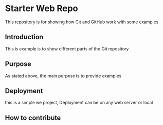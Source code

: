 # Starter Web Repo 

This repository is for showing how Git and GitHub work with some examples

## Introduction

This is example is to show different parts of the Git repository

## Purpose

As stated above, the main purpose is to provide examples 

## Deployment

this is a simple we project, Deployment can be on any web server or local

## How to contribute
